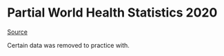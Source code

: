 # Partial World Health Statistics 2020 

[Source](https://www.kaggle.com/utkarshxy/who-worldhealth-statistics-2020-complete)

Certain data was removed to practice with.
